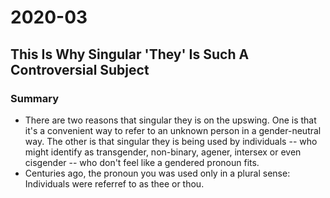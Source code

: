 # 2020-03

## This Is Why Singular 'They' Is Such A Controversial Subject

### Summary

- There are two reasons that singular they is on the upswing. One is that it's a convenient way to refer to an unknown person in a gender-neutral way. The other is that singular they is being used by individuals -- who might identify as transgender, non-binary, agener, intersex or even cisgender -- who don't feel like a gendered pronoun fits.
- Centuries ago, the pronoun you was used only in a plural sense: Individuals were referref to as thee or thou.
